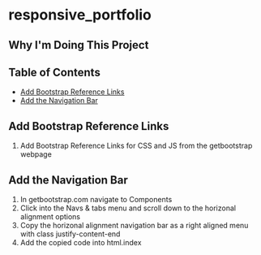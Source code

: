 # responsive_portfolio

## Why I'm Doing This Project

## Table of Contents
* [Add Bootstrap Reference Links](#add-bootstrap-reference-links)
* [Add the Navigation Bar](#add-the-navigation-bar)


## Add Bootstrap Reference Links
1. Add Bootstrap Reference Links for CSS and JS from the getbootstrap webpage

## Add the Navigation Bar
1. In getbootstrap.com navigate to Components
2. Click into the Navs & tabs menu and scroll down to the horizonal alignment options
3. Copy the horizonal alignment navigation bar as a right aligned menu with class justify-content-end
4. Add the copied code into html.index 